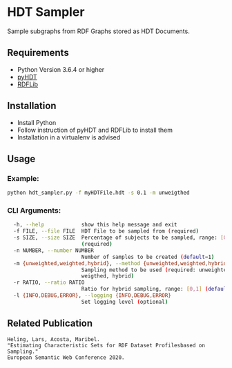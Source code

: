 # HDT Sampler

Sample subgraphs from RDF Graphs stored as HDT Documents.


## Requirements

- Python Version 3.6.4 or higher
- [pyHDT](https://github.com/Callidon/pyHDT)
- [RDFLib](https://github.com/RDFLib/rdflib)

## Installation

- Install Python
- Follow instruction of pyHDT and RDFLib to install them
- Installation in a virtualenv is advised

## Usage

### Example:
```bash
python hdt_sampler.py -f myHDTFile.hdt -s 0.1 -m unweigthed
```

### CLI Arguments:
```bash
  -h, --help            show this help message and exit
  -f FILE, --file FILE  HDT File to be sampled from (required)
  -s SIZE, --size SIZE  Percentage of subjects to be sampled, range: [0,1]
                        (required)
  -n NUMBER, --number NUMBER
                        Number of samples to be created (default=1)
  -m {unweighted,weighted,hybrid}, --method {unweighted,weighted,hybrid}
                        Sampling method to be used (required: unweighted,
                        weigthed, hybrid)
  -r RATIO, --ratio RATIO
                        Ratio for hybrid sampling, range: [0,1] (default=0.5)
  -l {INFO,DEBUG,ERROR}, --logging {INFO,DEBUG,ERROR}
                        Set logging level (optional)
```


## Related Publication
```
Heling, Lars, Acosta, Maribel. 
"Estimating Characteristic Sets for RDF Dataset Profilesbased on Sampling." 
European Semantic Web Conference 2020.
```
